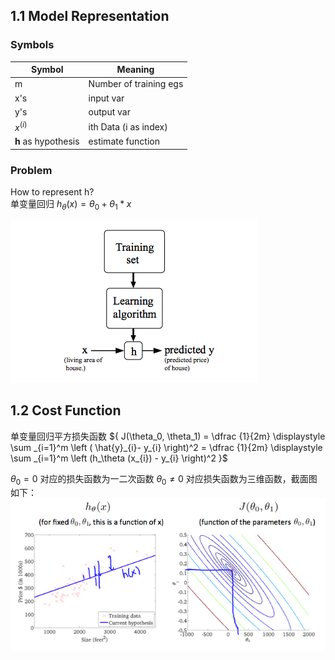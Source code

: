 ## 1.1 Model Representation

### Symbols
|Symbol|Meaning|
|--|--|
|m|Number of training egs|
|x's|input var|
|y's|output var|
|${x^{(i)}}$|ith Data (i as index)|
|**h** as hypothesis| estimate function|

### Problem
How to represent h?</br>
单变量回归
${h_\theta(x) = \theta_0 + \theta_1*x}$

![hypothesis](./hypothesis.png)


## 1.2 Cost Function
单变量回归平方损失函数
${
J(\theta_0, \theta_1) = \dfrac {1}{2m} \displaystyle \sum _{i=1}^m \left ( \hat{y}_{i}- y_{i} \right)^2 = \dfrac {1}{2m} \displaystyle \sum _{i=1}^m \left (h_\theta (x_{i}) - y_{i} \right)^2
}$

${\theta_0= 0}$ 对应的损失函数为一二次函数
${\theta_0 \not= 0}$ 对应损失函数为三维函数，截面图如下：
![bowshape_costfuntion](./h_bowshape.png)

